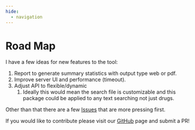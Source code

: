 ```yaml
---
hide:
  - navigation
---
```


# Road Map

I have a few ideas for new features to the tool:

1. Report to generate summary statistics with output type web or pdf.
2. Improve server UI and performance (timeout).
3. Adjust API to flexible/dynamic
   1. Ideally this would mean the search file is customizable and this package could be applied to any text searching not just drugs.

Other than that there are a few [Issues](https://github.com/UK-IPOP/drug-extraction/issues) that are more pressing first.

If you would like to contribute please visit our [GitHub](https://github.com/UK-IPOP/drug-extraction) page and submit a PR!
